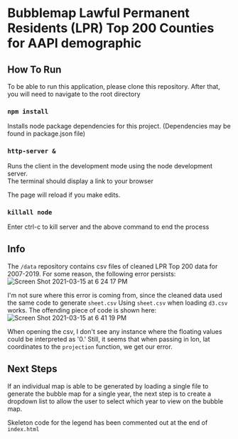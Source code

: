 # Bubblemap Lawful Permanent Residents (LPR) Top 200 Counties for AAPI demographic

## How To Run

To be able to run this application, please clone this repository. After that, you will need to navigate to the root directory

### `npm install`

Installs node package dependencies for this project. (Dependencies may be found in package.json file)

### `http-server &`

Runs the client in the development mode using the node development server.<br />
The terminal should display a link to your browser

The page will reload if you make edits.<br />

### `killall node`

Enter ctrl-c to kill server and the above command to end the process<br />

## Info

The `/data` repository contains csv files of cleaned LPR Top 200 data for 2007-2019. For some reason, the following error persists:
![Screen Shot 2021-03-15 at 6 24 17 PM](https://user-images.githubusercontent.com/30973083/111242902-52d5f980-85bd-11eb-90f9-bbada0418d32.png)

I'm not sure where this error is coming from, since the cleaned data used the same code to generate `sheet.csv` Using `sheet.csv` when loading `d3.csv` works. The offending piece of code is shown here:
![Screen Shot 2021-03-15 at 6 41 19 PM](https://user-images.githubusercontent.com/30973083/111243321-1e167200-85be-11eb-9e4c-a0456a1d2b53.png)

When opening the csv, I don't see any instance where the floating values could be interpreted as '0.' Still, it seems that when passing in lon, lat coordinates to the `projection` function, we get our error.

## Next Steps

If an individual map is able to be generated by loading a single file to generate the bubble map for a single year, the next step is to create a dropdown list to allow the user to select which year to view on the bubble map. 

Skeleton code for the legend has been commented out at the end of `index.html`
